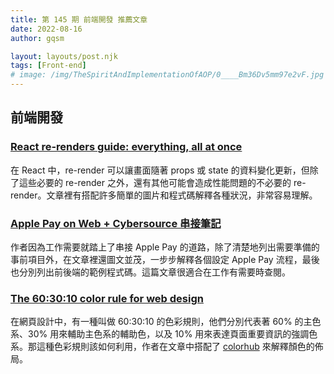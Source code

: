 ```yaml
---
title: 第 145 期 前端開發 推薦文章
date: 2022-08-16
author: gqsm

layout: layouts/post.njk
tags: [Front-end]
# image: /img/TheSpiritAndImplementationOfAOP/0____Bm36Dv5mm97e2vF.jpg
---
```


## 前端開發
<!-- summary -->

### [React re-renders guide: everything, all at once](https://www.developerway.com/posts/react-re-renders-guide)

在 React 中，re-render 可以讓畫面隨著 props 或 state 的資料變化更新，但除了這些必要的 re-render 之外，還有其他可能會造成性能問題的不必要的 re-render。文章裡有搭配許多簡單的圖片和程式碼解釋各種狀況，非常容易理解。

<!-- summary -->

### [Apple Pay on Web + Cybersource 串接筆記](https://blog.markkulab.net/2022/08/10/apple-pay-on-web-cybersource-integration)

作者因為工作需要就踏上了串接 Apple Pay 的道路，除了清楚地列出需要準備的事前項目外，在文章裡還圖文並茂，一步步解釋各個設定 Apple Pay 流程，最後也分別列出前後端的範例程式碼。這篇文章很適合在工作有需要時查閱。

### [The 60:30:10 color rule for web design](https://yuricodesbot.hashnode.dev/the-603010-color-rule-for-web-design)

在網頁設計中，有一種叫做 60:30:10 的色彩規則，他們分別代表著 60% 的主色系、30% 用來輔助主色系的輔助色，以及 10% 用來表達頁面重要資訊的強調色系。那這種色彩規則該如何利用，作者在文章中搭配了 [colorhub](https://colorhub.vercel.app/) 來解釋顏色的佈局。
